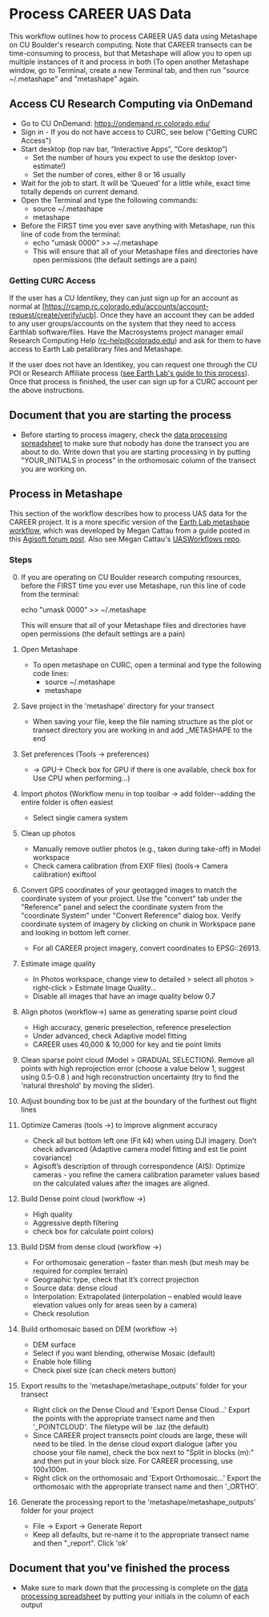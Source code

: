 # Process CAREER UAS Data

This workflow outlines how to process CAREER UAS data using Metashape on CU Boulder's research computing. Note that CAREER transects can be time-consuming to process, but that Metashape will allow you to open up multiple instances of it and process in both (To open another Metashape window, go to Terminal, create a new Terminal tab, and then run "source ~/.metashape" and "metashape" again.

## Access CU Research Computing via OnDemand
* Go to CU OnDemand: https://ondemand.rc.colorado.edu/
* Sign in - If you do not have access to CURC, see below ("Getting CURC Access")
* Start desktop (top nav bar, “Interactive Apps”, “Core desktop”)
  * Set the number of hours you expect to use the desktop (over-estimate!)
  * Set the number of cores, either 8 or 16 usually
* Wait for the job to start. It will be ‘Queued’ for a little while, exact time totally depends on current demand.
* Open the Terminal and type the following commands:
  * source ~/.metashape
  * metashape
* Before the FIRST time you ever save anything with Metashape, run this line of code from the terminal:
  * echo "umask 0000" >> ~/.metashape
  * This will ensure that all of your Metashape files and directories have open permissions (the default settings are a pain)

### Getting CURC Access
If the user has a CU Identikey, they can just sign up for an account as normal at [https://rcamp.rc.colorado.edu/accounts/account-request/create/verify/ucb]. Once they have an account they can be added to any user groups/accounts on the system that they need to access Earthlab software/files. Have the Macrosystems project manager email Research Computing Help (rc-help@colorado.edu) and ask for them to have access to Earth Lab petalibrary files and Metashape.
 
If the user does not have an Identikey, you can request one through the CU POI or Research Affiliate process ([see Earth Lab's guide to this process](https://github.com/earthlab/earth-lab-operations/wiki/CU-Research-Affiliates-&-Persons-of-Interest-(POIs))). Once that process is finished, the user can sign up for a CURC account per the above instructions.

## Document that you are starting the process
* Before starting to process imagery, check the [data processing spreadsheet](https://docs.google.com/spreadsheets/d/1QifnM6ORmHZaS2IsCR-tbr5HOFIdyin8sbgU08rIpkE/edit?usp=sharing) to make sure that nobody has done the transect you are about to do. Write down that you are starting processing in by putting "YOUR_INITIALS in process" in the orthomosaic column of the transect you are working on.

## Process in Metashape

This section of the workflow describes how to process UAS data for the CAREER project. It is a more specific version of the [Earth Lab metashape workflow](https://github.com/earthlab/el-drones/blob/master/docs/03_post-mission_agisoft_metashape_workflow.md), which was developed by Megan Cattau from a guide posted in this [Agisoft forum post](https://www.agisoft.com/forum/index.php?topic=7851.0). Also see Megan Cattau's [UASWorkflows repo](https://github.com/mcattau/UASWorkflows).

### Steps
0. If you are operating on CU Boulder research computing resources, before the FIRST time you ever use Metashape, run this line of code from the terminal:

   echo "umask 0000" >> ~/.metashape
   
   This will ensure that all of your Metashape files and directories have open permissions (the default settings are a pain)
2. Open Metashape
   - To open metashape on  CURC, open a terminal and type the following code lines:
        - source ~/.metashape
        - metashape
3. Save project in the 'metashape' directory for your transect
    - When saving your file, keep the file naming structure as the plot or transect directory you are working in and add _METASHAPE to the end
4. Set preferences (Tools -> preferences)  
    - -> GPU-> Check box for GPU if there is one available, check box for Use CPU when performing…)  
5. Import photos (Workflow menu in top toolbar -> add folder--adding the entire folder is often easiest   
    - Select single camera system
6. Clean up photos 
    - Manually remove outlier photos (e.g.,  taken during take-off) in Model workspace
    - Check camera calibration (from EXIF files) (tools-> Camera calibration) exiftool  
7. Convert GPS coordinates of your geotagged images to match the coordinate system of your project. Use the "convert" tab under the "Reference" panel and select the coordinate system from the "coordinate System" under "Convert Reference" dialog box. Verify coordinate system of imagery by clicking on chunk in Workspace pane and looking in bottom left corner.
    - For all CAREER project imagery, convert coordinates to EPSG::26913.
8. Estimate image quality  
    - In Photos workspace, change view to detailed > select all photos > right-click > Estimate Image Quality... 
    - Disable all images that have an image quality below 0.7  
9. Align photos (workflow->) same as generating sparse point cloud  
    - High accuracy, generic preselection, reference preselection
    - Under advanced, check Adaptive model fitting
    - CAREER uses 40,000 & 10,000 for key and tie point limits
10. Clean sparse point cloud (Model > GRADUAL SELECTION). Remove all points with high reprojection error (choose a value below 1, suggest using 0.5-0.8 ) and high reconstruction uncertainty (try to find the 'natural threshold' by moving the slider).
11. Adjust bounding box to be just at the boundary of the furthest out flight lines
12. Optimize Cameras (tools ->) to improve alignment accuracy  
    - Check all but bottom left one (Fit k4) when using DJI imagery. Don’t check advanced (Adaptive camera model fitting and est tie point covariance)  
    - Agisoft’s description of through correspondence (AIS): Optimize cameras - you refine the camera calibration parameter values based on the calculated values after the images are aligned.    
13. Build Dense point cloud (workflow ->)    
    - High quality
    - Aggressive depth filtering
    - check box for calculate point colors)
14. Build DSM from dense cloud (workflow ->)   
    - For orthomosaic generation – faster than mesh (but mesh may be required for complex terrain)  
    - Geographic type, check that it’s correct projection  
    - Source data: dense cloud  
    - Interpolation: Extrapolated (interpolation – enabled would leave elevation values only for areas seen by a camera)  
    - Check resolution  
15. Build orthomosaic based on DEM (workflow ->)
    - DEM surface
    - Select if you want blending, otherwise Mosaic (default)
    - Enable hole filling
    - Check pixel size (can check meters button)
16.	Export results to the 'metashape/metashape_outputs' folder for your transect
    - Right click on the Dense Cloud and 'Export Dense Cloud...' Export the points with the appropriate transect name and then '_POINTCLOUD'. The filetype will be .laz (the default)
    - Since CAREER project transects point clouds are large, these will need to be tiled. In the dense cloud export dialogue (after you choose your file name), check the box next to "Split in blocks (m):" and then put in your block size. For CAREER processing, use 100x100m.
    - Right click on the orthomosaic and 'Export Orthomosaic...' Export the orthomosaic with the appropriate transect name and then '_ORTHO'. 
17. Generate the processing report to the 'metashape/metashape_outputs' folder for your project
    - File -> Export -> Generate Report
    - Keep all defaults, but re-name it to the appropriate transect name and then "_report". Click 'ok'



## Document that you've finished the process
* Make sure to mark down that the processing is complete on the [data processing spreadsheet](https://docs.google.com/spreadsheets/d/1QifnM6ORmHZaS2IsCR-tbr5HOFIdyin8sbgU08rIpkE/edit?usp=sharing) by putting your initials in the column of each output

